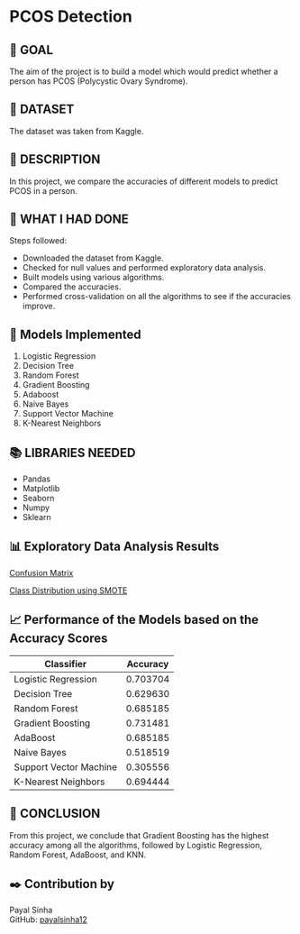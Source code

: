 # PCOS Detection

## 🎯 GOAL

The aim of the project is to build a model which would predict whether a person has PCOS (Polycystic Ovary Syndrome).

## 🧵 DATASET

The dataset was taken from Kaggle.

## 🧾 DESCRIPTION

In this project, we compare the accuracies of different models to predict PCOS in a person.

## 🧮 WHAT I HAD DONE

Steps followed:
- Downloaded the dataset from Kaggle.
- Checked for null values and performed exploratory data analysis.
- Built models using various algorithms.
- Compared the accuracies.
- Performed cross-validation on all the algorithms to see if the accuracies improve.

## 🚀 Models Implemented

1. Logistic Regression
2. Decision Tree
3. Random Forest
4. Gradient Boosting
5. Adaboost
6. Naive Bayes
7. Support Vector Machine
8. K-Nearest Neighbors

## 📚 LIBRARIES NEEDED

- Pandas
- Matplotlib
- Seaborn
- Numpy
- Sklearn

## 📊 Exploratory Data Analysis Results

[Confusion Matrix](https://drive.google.com/uc?id=1dNPpxjCl6P4_M2EwWTHzTLwiMEFT1TmM)

[Class Distribution using SMOTE](https://drive.google.com/uc?id=1epb9AysULE7MwaRP0xlMeKwFure_GhkL)

## 📈 Performance of the Models based on the Accuracy Scores

| Classifier              | Accuracy   |
|-------------------------|------------|
| Logistic Regression     | 0.703704   |
| Decision Tree           | 0.629630   |
| Random Forest           | 0.685185   |
| Gradient Boosting       | 0.731481   |
| AdaBoost                | 0.685185   |
| Naive Bayes             | 0.518519   |
| Support Vector Machine  | 0.305556   |
| K-Nearest Neighbors     | 0.694444   |

## 📢 CONCLUSION

From this project, we conclude that Gradient Boosting has the highest accuracy among all the algorithms, followed by Logistic Regression, Random Forest, AdaBoost, and KNN.

## ✒️ Contribution by

Payal Sinha  
GitHub: [payalsinha12](https://github.com/payalsinha12)

